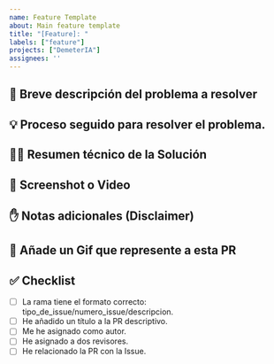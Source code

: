 ```yaml
---
name: Feature Template
about: Main feature template
title: "[Feature]: "
labels: ["feature"]
projects: ["DemeterIA"]
assignees: ''
---
```

## 🤔 Breve descripción del problema a resolver
<!--
Objetivo: Asegurarse de que se ha entendido correctamente el problema a resolver. 
-->
## 💡 Proceso seguido para resolver el problema.
<!-- 
Describe los pasos que has seguido para resolver el problema: documentación oficial, foros, IA, etc.
-->
## 👩‍💻 Resumen técnico de la Solución
<!--
Describe los pasos lógicos que seguiste para implementar la solución, no solo lo que cambiaste. Por ejemplo:
1. Añado la dependencia X.
2. Creo un modelo para recoger datos de la API.
3. Creo un caso de uso para la gestión de X.
4. Visualiza en un RV el listado obtenido de API.
-->

## 📸 Screenshot o Video
<!-- Pruebas visuales que muestren rel resultado de la implementación -->

## ✋ Notas adicionales (Disclaimer)
<!-- ¿Deberíamos saber algo algo que no esperábamos? -->

## 🌈 Añade un Gif que represente a esta PR
<!-- ¿Cómo te has sentido desarrollando esta PR -->

## ✅ Checklist
- [ ] La rama tiene el formato correcto: tipo_de_issue/numero_issue/descripcion.
- [ ] He añadido un título a la PR descriptivo.
- [ ] Me he asignado como autor.
- [ ] He asignado a dos revisores.
- [ ] He relacionado la PR con la Issue.
